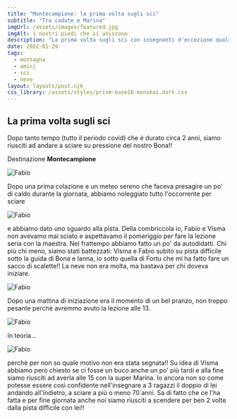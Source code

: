 ```yaml
---
title: "Montecampione: la prima volta sugli sci"
subtitle: "Tra cadute e Marina"
imgUrl: /assets/images/featured.jpg
imgAlt: i nostri piedi che si uniscono
description: "La prima volta sugli sci con insegnanti d'eccezione quali Bona, Fortu e Ianna che, assieme a Marina, ci hanno iniziato all'arte dello sci"
date: 2022-01-29
tags:
  - montagna
  - amici
  - sci
  - neve
layout: layouts/post.njk
css_library: /assets/styles/prism-base16-monokai.dark.css
---
```


## La prima volta sugli sci

Dopo tanto tempo (tutto il periodo covid) che è durato circa 2 anni, siamo riusciti ad andare a sciare su pressione del nostro Bona!!

Destinazione **Montecampione**

![Fabio](/assets/images/montecampione/paesaggio.jpg)

Dopo una prima colazione e un meteo sereno che faceva presagire un po' di caldo durante la giornata, abbiamo noleggiato tutto l'occorrente per sciare

![Fabio](/assets/images/montecampione/colazione.jpg)

e abbiamo dato uno sguardo alla pista. Della combriccola io, Fabio e Visma non avevamo mai sciato e aspettavamo il pomeriggio per fare la lezione seria con la maestra. Nel frattempo abbiamo fatto un po' da autodidatti. Chi più chi meno, siamo stati battezzati: Visma e Fabio subito su pista difficile sotto la guida di Bona e Ianna, io sotto quella di Fortu che mi ha fatto fare un sacco di scalette!! La neve non era molta, ma bastava per chi doveva iniziare.

![Fabio](/assets/images/montecampione/mattia-fabio.jpg)

Dopo una mattina di iniziazione era il momento di un bel pranzo, non troppo pesante perchè avremmo avuto la lezione alle 13. 

![Fabio](/assets/images/montecampione/mattia-fabio-pranzo.jpg)

In teoria... 

![Fabio](/assets/images/montecampione/fabio-beve.jpg)

perchè per non so quale motivo non era stata segnata!! Su idea di Visma abbiamo però chiesto se ci fosse un buco anche un po' più tardi e alla fine siamo riusciti ad averla alle 15 con la super Marina. Io ancora non so come potesse essere così confidente nell'insegnare a 3 ragazzi il doppio di lei andando all'indietro, a sciare a più o meno 70 anni. Sa di fatto che ce l'ha fatta e per fine giornata anche noi siamo riusciti a scendere per ben 2 volte dalla pista difficile con lei!!